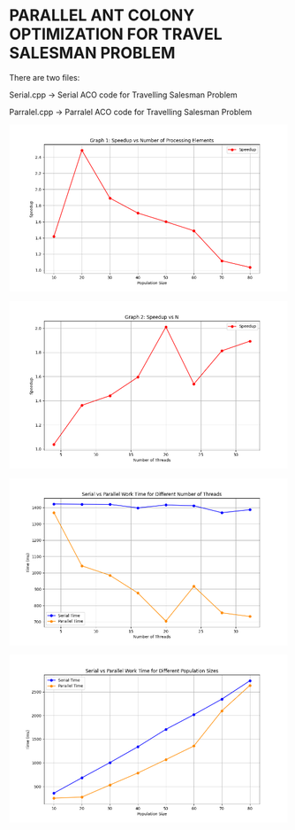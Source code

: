 # PARALLEL ANT COLONY OPTIMIZATION FOR TRAVEL SALESMAN PROBLEM

There are two files:

Serial.cpp -> Serial ACO code for Travelling Salesman Problem

Parralel.cpp -> Parralel ACO code for Travelling Salesman Problem

![plot](./plot/graph1.png)

![plot](./plot/graph2.png)

![plot](./plot/num_threads_plot.png)

![plot](./plot/population_sizes_plot.png)
